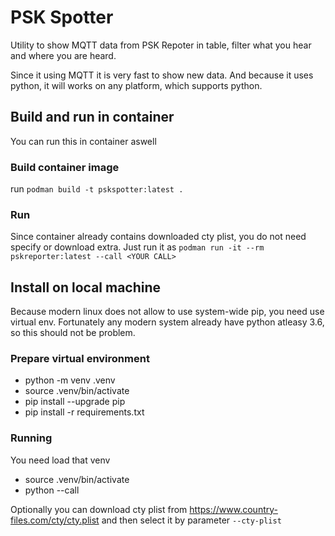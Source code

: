 # PSK Spotter

Utility to show MQTT data from PSK Repoter in table, filter what you hear and where you are heard.

Since it using MQTT it is very fast to show new data. And because it uses python, it will works on any platform, which supports python.


## Build and run in container
You can run this in container aswell

### Build container image
run `podman build -t pskspotter:latest .`

### Run
Since container already contains downloaded cty plist, you do not need specify or download extra. Just run it as `podman run -it --rm pskreporter:latest --call <YOUR CALL>`


## Install on local machine

Because modern linux does not allow to use system-wide pip, you need use virtual env. Fortunately any modern system already have python atleasy 3.6, so this should not be problem.

### Prepare virtual environment
 - python -m venv .venv
 - source .venv/bin/activate
 - pip install --upgrade pip
 - pip install -r requirements.txt


### Running
You need load that venv

- source .venv/bin/activate
- python --call <YOUR CALL>

Optionally you can download cty plist from https://www.country-files.com/cty/cty.plist and then select it by parameter `--cty-plist`
